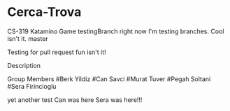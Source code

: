 # Cerca-Trova
CS-319 Katamino Game
testingBranch
right now I'm testing branches. Cool isn't it. master

Testing for pull request fun isn't it!

Description 

Group Members
  #Berk Yildiz
  #Can Savci
  #Murat Tuver 
  #Pegah Soltani
  #Sera Firincioglu

yet another test
Can was here
Sera was here!!!
